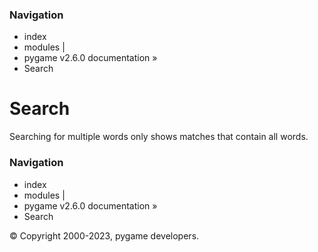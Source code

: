### Navigation
  * index
  * modules |
  * pygame v2.6.0 documentation »
  * Search


# Search
Searching for multiple words only shows matches that contain all words. 
### Navigation
  * index
  * modules |
  * pygame v2.6.0 documentation »
  * Search


© Copyright 2000-2023, pygame developers. 
